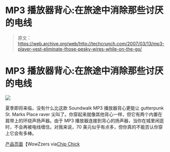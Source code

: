 # MP3 播放器背心:在旅途中消除那些讨厌的电线

> 原文：<https://web.archive.org/web/http://techcrunch.com/2007/03/13/mp3-player-vest-eliminate-those-pesky-wires-while-on-the-go/>

# MP3 播放器背心:在旅途中消除那些讨厌的电线

![](img/411a23a16b8ec9fb72c66326fa286cb0.png)

夏季即将来临，没有什么比这款 Soundwalk MP3 播放器背心更能让 gutterpunk St. Marks Place raver 尖叫了。你穿起来就像其他背心一样，但它有两个内置在肩带上的环绕声扬声器。由于 MP3 播放器连接到背心的扬声器，当你在城里闲逛时，不会再被电线缠住。对我来说，70 美元似乎有点多，但你真的不能否认你穿上它会有多棒。

[产品页面](https://web.archive.org/web/20210226133812/http://www.wowzzers.com/product_info.php?cPath=51&products_id=221)【WowZzers via[Chip Chick](https://web.archive.org/web/20210226133812/http://chipchick.com/2007/03/soundwalk_mp3_player_vest_for_those_who_really_cant_stand_wires.html)